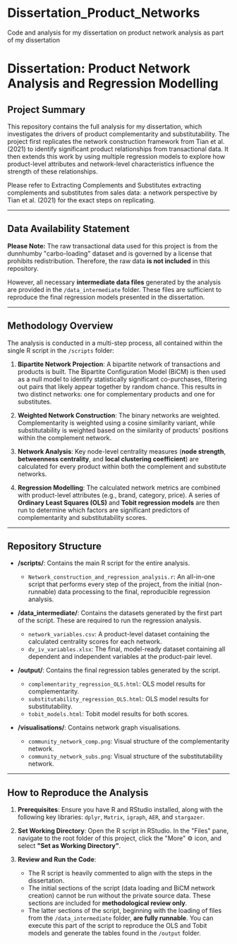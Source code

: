 # Dissertation_Product_Networks
Code and analysis for my dissertation on product network analysis as part of my dissertation
# Dissertation: Product Network Analysis and Regression Modelling

## Project Summary

This repository contains the full analysis for my dissertation, which investigates the drivers of product complementarity and substitutability. The project first replicates the network construction framework from Tian et al. (2021) to identify significant product relationships from transactional data. It then extends this work by using multiple regression models to explore how product-level attributes and network-level characteristics influence the strength of these relationships.

Please refer to Extracting Complements and Substitutes extracting complements and substitutes from sales data: a network perspective by Tian et al. (2021) for the exact steps on replicating. 

---

## Data Availability Statement 

**Please Note:** The raw transactional data used for this project is from the dunnhumby "carbo-loading" dataset and is governed by a license that prohibits redistribution. Therefore, the raw data **is not included** in this repository.

However, all necessary **intermediate data files** generated by the analysis are provided in the `/data_intermediate` folder. These files are sufficient to reproduce the final regression models presented in the dissertation.

---

## Methodology Overview

The analysis is conducted in a multi-step process, all contained within the single R script in the `/scripts` folder:

1.  **Bipartite Network Projection**: A bipartite network of transactions and products is built. The Bipartite Configuration Model (BiCM) is then used as a null model to identify statistically significant co-purchases, filtering out pairs that likely appear together by random chance. This results in two distinct networks: one for complementary products and one for substitutes.

2.  **Weighted Network Construction**: The binary networks are weighted. Complementarity is weighted using a cosine similarity variant, while substitutability is weighted based on the similarity of products' positions within the complement network.

3.  **Network Analysis**: Key node-level centrality measures (**node strength**, **betweenness centrality**, and **local clustering coefficient**) are calculated for every product within both the complement and substitute networks.

4.  **Regression Modelling**: The calculated network metrics are combined with product-level attributes (e.g., brand, category, price). A series of **Ordinary Least Squares (OLS)** and **Tobit regression models** are then run to determine which factors are significant predictors of complementarity and substitutability scores.

---

## Repository Structure

-   **/scripts/**: Contains the main R script for the entire analysis.
    -   `Network_construction_and_regression_analysis.r`: An all-in-one script that performs every step of the project, from the initial (non-runnable) data processing to the final, reproducible regression analysis.

-   **/data_intermediate/**: Contains the datasets generated by the first part of the script. These are required to run the regression analysis.
    -   `network_variables.csv`: A product-level dataset containing the calculated centrality scores for each network.
    -   `dv_iv_variables.xlsx`: The final, model-ready dataset containing all dependent and independent variables at the product-pair level.

-   **/output/**: Contains the final regression tables generated by the script.
    -   `complementarity_regression_OLS.html`: OLS model results for complementarity.
    -   `substitutability_regression_OLS.html`: OLS model results for substitutability.
    -   `tobit_models.html`: Tobit model results for both scores.

-   **/visualisations/**: Contains network graph visualisations.
    -   `community_network_comp.png`: Visual structure of the complementarity network.
    -   `community_network_subs.png`: Visual structure of the substitutability network.

---

## How to Reproduce the Analysis 

1.  **Prerequisites**: Ensure you have R and RStudio installed, along with the following key libraries: `dplyr`, `Matrix`, `igraph`, `AER`, and `stargazer`.

2.  **Set Working Directory**: Open the R script in RStudio. In the "Files" pane, navigate to the root folder of this project, click the "More" ⚙️ icon, and select **"Set as Working Directory"**.

3.  **Review and Run the Code**:
    -   The R script is heavily commented to align with the steps in the dissertation.
    -   The initial sections of the script (data loading and BiCM network creation) cannot be run without the private source data. These sections are included for **methodological review only**.
    -   The latter sections of the script, beginning with the loading of files from the `/data_intermediate` folder, **are fully runnable**. You can execute this part of the script to reproduce the OLS and Tobit models and generate the tables found in the `/output` folder.
